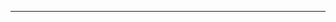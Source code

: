 <!--
CO_OP_TRANSLATOR_METADATA:
{
  "original_hash": "90ac762d40c6db51b8081cdb3e49e9db",
  "translation_date": "2025-08-28T21:12:15+00:00",
  "source_file": "README.md",
  "language_code": "bg"
}
-->


---

